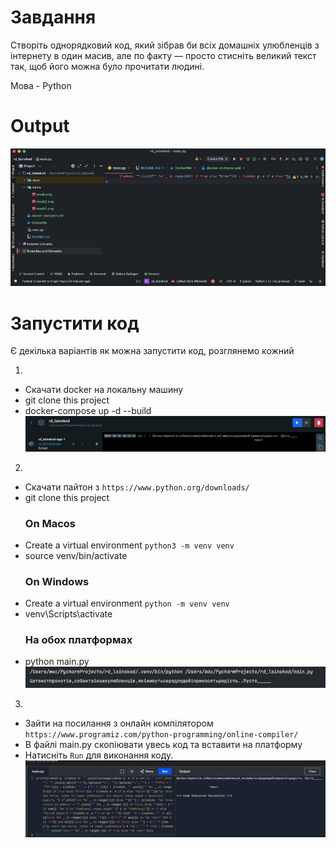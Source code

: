 # Завдання 
Створіть однорядковий код, який зібрав би всіх домашніх улюбленців з інтернету в один масив, але по факту — просто стисніть великий текст так, щоб його можна було прочитати людині.

Мова - Python

# Output
![](media/lainokod.gif)

# Запустити код
Є декілька варіантів як можна запустити код, розглянемо кожний

1.
* Скачати docker на локальну машину
* git clone this project
* docker-compose up -d --build
![img.png](media/result2.png)

2. 
* Скачати пайтон з ```https://www.python.org/downloads/```
* git clone this project
    ### On Macos
* Create a virtual environment `python3 -m venv venv`
* source venv/bin/activate
    ### On Windows
* Create a virtual environment `python -m venv venv`
* venv\Scripts\activate
    ### На обох платформах
* python main.py
![](media/result.png)

3. 
* Зайти на посилання з онлайн компілятором `https://www.programiz.com/python-programming/online-compiler/`
* В файлі main.py скопіювати увесь код та вставити на платформу
* Натисніть `Run` для виконання коду.
![img.png](media/result3.png)